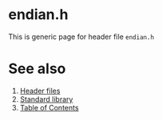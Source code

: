 # endian.h
This is generic page for header file `endian.h`
# See also
1. [Header files](README.md)
2. [Standard library](../README.md)
3. [Table of Contents](../../README.md)
